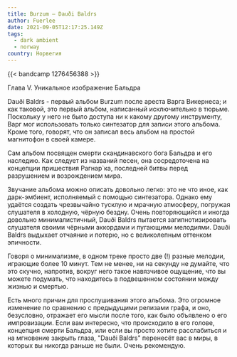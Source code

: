 ```yaml
---
title: Burzum — Dauði Baldrs
author: Fuerlee
date: 2021-09-05T12:17:25.149Z
tags:
  - dark ambient
  - norway
country: Норвегия
---
```

{{< bandcamp 1276456388 >}}

Глава V. Уникальное изображение Бальдра

Dauði Baldrs - первый альбом Burzum после ареста Варга Викернеса; и как таковой, это первый альбом, написанный исключительно в тюрьме. Поскольку у него не было доступа ни к какому другому инструменту, Варг мог использовать только синтезатор для записи этого альбома. Кроме того, говорят, что он записал весь альбом на простой магнитофон в своей камере.

Сам альбом посвящен смерти скандинавского бога Бальдра и его наследию. Как следует из названий песен, она сосредоточена на концепции пришествия Рагнар`ка, последней битвы перед разрушением и возрождением мира.

Звучание альбома можно описать довольно легко: это не что иное, как дарк-эмбиент, исполняемый с помощью синтезатора. Однако ему удаётся создать чрезвычайно тусклую и мрачную атмосферу, погружая слушателя в холодную, чёрную бездну. Очень повторяющийся и иногда довольно минималистичный, Dauði Baldrs пытается загипнотизировать слушателя своими чёрными аккордами и пугающими мелодиями. Dauði Baldrs выдыхает отчаяние и потерю, но с великолепным оттенком эпичности.

Говоря о минимализме, в одном треке просто две (!) разные мелодии, играющие более 10 минут. Тем не менее, ни на секунду не думайте, что это скучно, напротив, вокруг него такое навязчивое ощущение, что вы можете подумать, что находитесь в подвешенном состоянии между жизнью и смертью.

Есть много причин для прослушивания этого альбома. Это огромное изменение по сравнению с предыдущими релизами графа, и оно, безусловно, отражает его мысли после того, как было объявлено о его импровизации. Если вам интересно, что происходило в его голове, концепция смерти Бальдра, или если вы просто хотите расслабиться и на мгновение закрыть глаза, "Dauði Baldrs" перенесёт вас в миры, в которых вы никогда раньше не были. Очень рекомендую.